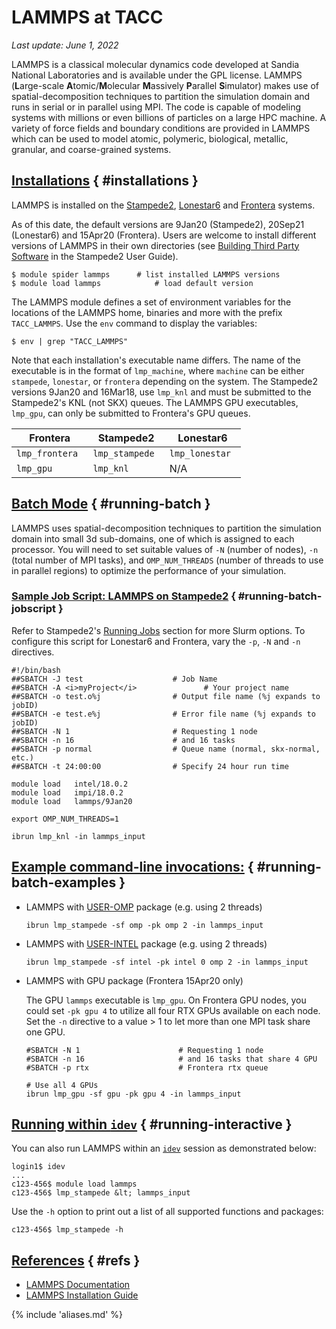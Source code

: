 # LAMMPS at TACC
*Last update: June 1, 2022*

LAMMPS is a classical molecular dynamics code developed at Sandia National Laboratories and is available under the GPL license. LAMMPS (**L**arge-scale **A**tomic/**M**olecular **M**assively **P**arallel **S**imulator) makes use of spatial-decomposition techniques to partition the simulation domain and runs in serial or in parallel using MPI.  The code is capable of modeling systems with millions or even billions of particles on a large HPC machine.  A variety of force fields and boundary conditions are provided in LAMMPS which can be used to model atomic, polymeric, biological, metallic, granular, and coarse-grained systems.

## [Installations](#installations) { #installations } 

LAMMPS is installed on the [Stampede2](../../hpc/stampede2), [Lonestar6](../../hpc/lonestar6) and [Frontera](../../hpc/frontera) systems.

As of this date, the default versions are 9Jan20 (Stampede2), 20Sep21 (Lonestar6) and 15Apr20 (Frontera). Users are welcome to install different versions of LAMMPS in their own directories (see [Building Third Party Software](../../hpc/stampede2#building) in the Stampede2 User Guide). <!-- Sample build scripts for each system can be found in the `/work/apps/lammps/shared/` directory. -->

``` cmd-line
$ module spider lammps		# list installed LAMMPS versions
$ module load lammps			# load default version
```

The LAMMPS module defines a set of environment variables for the locations of the LAMMPS home, binaries and more with the prefix `TACC_LAMMPS`. Use the `env` command to display the variables:

``` cmd-line
$ env | grep "TACC_LAMMPS"
```

Note that each installation's executable name differs. The name of the executable is in the format of `lmp_machine`, where `machine` can be either `stampede`, `lonestar`, or `frontera` depending on the system. The Stampede2 versions 9Jan20 and 16Mar18, use `lmp_knl` and must be submitted to the Stampede2's KNL (not SKX) queues. The LAMMPS GPU executables, `lmp_gpu`, can only be submitted to Frontera's GPU queues.


Frontera | Stampede2 | Lonestar6
--- | --- | ---
<code>lmp_frontera </code> | <code>lmp_stampede </code> | <code>lmp_lonestar </code>
<code>lmp_gpu</code> | <code>lmp_knl</code> | N/A


## [Batch Mode](#running-batch) { #running-batch } 

LAMMPS uses spatial-decomposition techniques to partition the simulation domain into small 3d sub-domains, one of which is assigned to each processor. You will need to set suitable values of `-N` (number of nodes), `-n` (total number of MPI tasks), and `OMP_NUM_THREADS` (number of threads to use in parallel regions) to optimize the performance of your simulation.

### [Sample Job Script: LAMMPS on Stampede2](#running-batch-jobscript) { #running-batch-jobscript } 

Refer to Stampede2's [Running Jobs](../../hpc/stampede2#running) section for more Slurm options. To configure this script for Lonestar6 and Frontera, vary the `-p`, `-N` and `-n` directives.

``` job-script
#!/bin/bash
##SBATCH -J test                    # Job Name
##SBATCH -A <i>myProject</i>               # Your project name 
##SBATCH -o test.o%j                # Output file name (%j expands to jobID)
##SBATCH -e test.e%j                # Error file name (%j expands to jobID)
##SBATCH -N 1                       # Requesting 1 node
##SBATCH -n 16                      # and 16 tasks
##SBATCH -p normal                  # Queue name (normal, skx-normal, etc.)
##SBATCH -t 24:00:00                # Specify 24 hour run time

module load   intel/18.0.2
module load   impi/18.0.2
module load   lammps/9Jan20

export OMP_NUM_THREADS=1   

ibrun lmp_knl -in lammps_input 
```

## [Example command-line invocations:](#running-batch-examples) { #running-batch-examples } 

* LAMMPS with [USER-OMP](https://lammps.sandia.gov/doc/Packages_details.html#pkg-user-omp) package (e.g. using 2 threads)

	``` job-script
	ibrun lmp_stampede -sf omp -pk omp 2 -in lammps_input
	```

* LAMMPS with [USER-INTEL](https://lammps.sandia.gov/doc/Speed_intel.html) package (e.g. using 2 threads)

	``` job-script
	ibrun lmp_stampede -sf intel -pk intel 0 omp 2 -in lammps_input
	```

* LAMMPS with GPU package (Frontera 15Apr20 only)

	The GPU `lammps` executable is `lmp_gpu`.  On Frontera GPU nodes, you could set `-pk gpu 4` to utilize all four RTX GPUs available on each node. Set the `-n` directive to a value &gt; 1 to let more than one MPI task share one GPU.

	``` job-script
	#SBATCH -N 1                      # Requesting 1 node
	#SBATCH -n 16                     # and 16 tasks that share 4 GPU
	#SBATCH -p rtx                    # Frontera rtx queue

	# Use all 4 GPUs
	ibrun lmp_gpu -sf gpu -pk gpu 4 -in lammps_input
	```

## [Running within `idev`](#running-interactive) { #running-interactive } 

You can also run LAMMPS within an [`idev`](../../software/idev) session as demonstrated below:

``` cmd-line
login1$ idev
...
c123-456$ module load lammps
c123-456$ lmp_stampede &lt; lammps_input
```

Use the `-h` option to print out a list of all supported functions and packages: 

``` cmd-line
c123-456$ lmp_stampede -h
```

## [References](#refs) { #refs } 

* [LAMMPS Documentation](https://docs.lammps.org/Manual.html)
* [LAMMPS Installation Guide](https://docs.lammps.org/Build.html)

{% include 'aliases.md' %}
